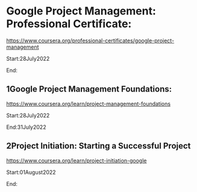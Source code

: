 # Google Project Management: Professional Certificate:
https://www.coursera.org/professional-certificates/google-project-management

Start:28July2022

End:

## 1Google Project Management Foundations:
https://www.coursera.org/learn/project-management-foundations

Start:28July2022

End:31July2022

## 2Project Initiation: Starting a Successful Project
https://www.coursera.org/learn/project-initiation-google

Start:01August2022

End:
